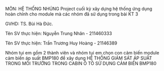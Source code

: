 MÔN: HỆ THỐNG NHÚNG 
Project cuối kỳ xây dựng hệ thống ứng dụng hoàn chỉnh cho module mà các nhóm đã sử dụng trong bài KT 3

GVHD: TS. Bùi Hà Đức.

Tên SV thực hiện: Nguyễn Trung Nhân - 211460333

Tên SV thực hiện: Trần Trương Huy Hoàng - 21146389

Nhóm tụi em gồm 2 thành viên và nhóm tụi em chọn con cảm biến module cảm biến áp suất BMP180 để xây dụng HỆ THỐNG GIÁM SÁT ÁP SUẤT TRONG MÔI TRƯỜNG TRONG CABIN Ô TÔ SỬ DỤNG CẢM BIẾN BMP180
